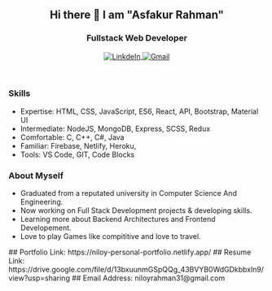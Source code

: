 
 <div>
  <h2 align="center">Hi there 👋 I am "Asfakur Rahman"</h2>
  <h3 align="center">Fullstack Web Developer</h3>
<p align="center">
  <a href="https://www.linkedin.com/in/niloyrahman00/">
    <img align="center" alt="LinkdeIn"  src="https://i.ibb.co/Lp4Qbr1/linkedin.png" />
  </a>
  <a href="mailto:niloyrahman31@gmail.com">
    <img align="center" alt="Gmail"  src="https://i.ibb.co/ZVLWjVX/gmailpng.png" />
  </a>
</p>
<br>

<h3> Skills </h3>

- Expertise: HTML, CSS, JavaScript, ES6, React, API, Bootstrap, Material UI 
- Intermediate: NodeJS, MongoDB, Express, SCSS, Redux 
- Comfortable: C, C++, C#, Java 
- Familiar: Firebase, Netlify, Heroku, 
- Tools: VS Code, GIT, Code Blocks 

<div align="left"> 
  <h3>About Myself </h3>
 
  -  Graduated from a reputated university in Computer Science And Engineering.
  -  Now working on Full Stack Development projects & developing skills.
  -  Learning more about Backend Architectures and Frontend Developement.
  -  Love to play Games like compititive and love to travel.  
</div> 
## Portfolio Link: https://niloy-personal-portfolio.netlify.app/
## Resume Link: https://drive.google.com/file/d/13bxuunmGSpQQg_43BVYB0WdGDkbbxln9/view?usp=sharing
## Email Address: niloyrahman31@gmail.com


 </div>

